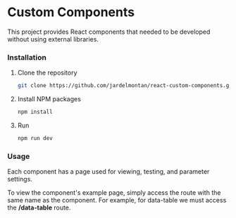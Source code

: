 # Custom Components

This project provides React components that needed to be developed without using external libraries.

### Installation

1. Clone the repository

   ```sh
   git clone https://github.com/jardelmontan/react-custom-components.git
   ```

2. Install NPM packages

   ```sh
   npm install
   ```

3. Run

   ```sh
   npm run dev
   ```

### Usage

Each component has a page used for viewing, testing, and parameter settings.

To view the component's example page, simply access the route with the same name as the component. For example, for data-table we must access the **/data-table** route.

